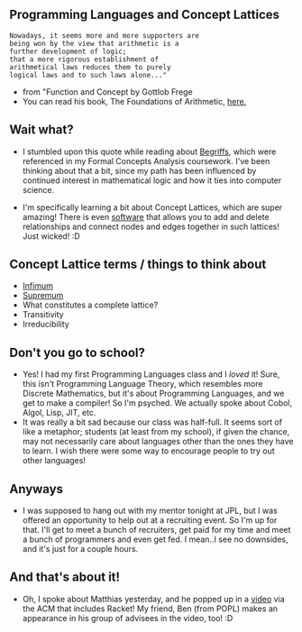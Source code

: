 ## Programming Languages and Concept Lattices


```
Nowadays, it seems more and more supporters are
being won by the view that arithmetic is a 
further development of logic;
that a more rigorous establishment of 
arithmetical laws reduces them to purely 
logical laws and to such laws alone..."
```
- from "Function and Concept by Gottlob Frege
- You can read his book, The Foundations of Arithmetic, [here.](http://www.naturalthinker.net/trl/texts/Frege,Gottlob/Frege,%20Gottlob%20-%20The%20Foundations%20of%20Arithmetic%20(1953)%202Ed_%207.0-2.5%20LotB.pdf)

## Wait what?
- I stumbled upon this quote while reading about [Begriffs](https://en.wiktionary.org/wiki/Begriff), 
which were referenced in my Formal Concepts Analysis coursework. I've been thinking about that a bit, since my path 
has been influenced by continued interest in mathematical logic and how it ties into computer science. 

- I'm specifically learning a bit about Concept Lattices, which are super amazing! There is even [software](https://github.com/fcatools/conexp-ng) that allows you to
  add and delete relationships and connect nodes and edges together in such lattices! Just wicked! :D

## Concept Lattice terms / things to think about
- [Infimum](https://en.wikipedia.org/wiki/Infimum_and_supremum)
- [Supremum](https://en.wikipedia.org/wiki/Infimum_and_supremum)
- What constitutes a complete lattice? 
- Transitivity
- Irreducibility

## Don't you go to school?
- Yes! I had my first Programming Languages class and I *loved* it! Sure, this isn't Programming Language Theory, 
  which resembles more Discrete Mathematics, but it's about Programming Languages, and we get to make a compiler! 
  So I'm psyched. We actually spoke about Cobol, Algol, Lisp, JIT, etc. 
- It was really a bit sad because our class was half-full. It seems sort of like a metaphor; students (at least from 
  my school), if given the chance, may not necessarily care about languages other than the ones they have to learn. 
  I wish there were some way to encourage people to try out other languages! 
  
## Anyways
- I was supposed to hang out with my mentor tonight at JPL, but I was offered an opportunity to help out at a recruiting event.
  So I'm up for that. I'll get to meet a bunch of recruiters, get paid for my time and meet a bunch of programmers and even
  get fed. I mean..I see no downsides, and it's just for a couple hours. 
  
## And that's about it!
- Oh, I spoke about Matthias yesterday, and he popped up in a [video](https://www.youtube.com/watch?v=91hynuuM_As) via the ACM that includes Racket! My friend, Ben (from POPL)
  makes an appearance in his group of advisees in the video, too! :D
